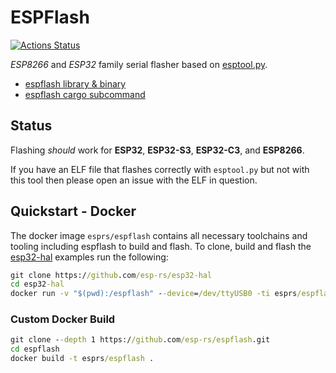# ESPFlash
[![Actions Status](https://github.com/esp-rs/espflash/workflows/CI/badge.svg)](https://github.com/esp-rs/espflash/actions?query=workflow%3A"CI")

_ESP8266_ and _ESP32_ family serial flasher based on [esptool.py](https://github.com/espressif/esptool).

* [espflash library & binary](https://github.com/esp-rs/espflash/tree/master/espflash)
* [espflash cargo subcommand](https://github.com/esp-rs/espflash/tree/master/cargo-espflash)

## Status

Flashing _should_ work for __ESP32__, __ESP32-S3__, __ESP32-C3__, and __ESP8266__.

If you have an ELF file that flashes correctly with `esptool.py` but not with this tool then please open an issue with the ELF in question.

## Quickstart - Docker

The docker image `esprs/espflash` contains all necessary toolchains and tooling including espflash to build and flash.
To clone, build and flash the [esp32-hal](https://github.com/esp-rs/esp32-hal) examples run the following:

```cmd
git clone https://github.com/esp-rs/esp32-hal
cd esp32-hal
docker run -v "$(pwd):/espflash" --device=/dev/ttyUSB0 -ti esprs/espflash --release --tool=cargo --example=blinky /dev/ttyUSB0
```

### Custom Docker Build

```cmd
git clone --depth 1 https://github.com/esp-rs/espflash.git
cd espflash
docker build -t esprs/espflash .
```
